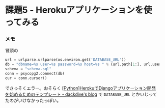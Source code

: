 課題5 - Herokuアプリケーションを使ってみる
==========================================

### メモ

冒頭の

```python
url = urlparse.urlparse(os.environ.get('DATABASE_URL'))
db = "dbname=%s user=%s password=%s host=%s " % (url.path[1:], url.username, url.password, url.hostname)
schema = "schema.sql"
conn = psycopg2.connect(db)
cur = conn.cursor()
```

でさっそくエラー。おそらく
[[Python]HerokuでDjangoアプリケーション開発を始めるためのテンプレート - dackdive's blog](http://dackdive.hateblo.jp/entry/2015/12/22/110707)
で `DATABASE_URL` とかいじってたのがいけなかったっぽい。
